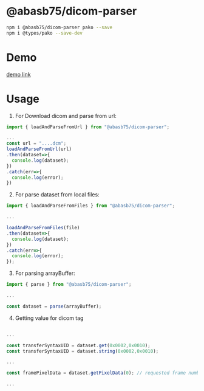 # @abasb75/dicom-parser

```sh
npm i @abasb75/dicom-parser pako --save
npm i @types/pako --save-dev
```

# Demo

<a href="https://abasb75.github.io/dicom-parser/">demo link</a>

# Usage

1. For Download dicom and parse from url:

```javascript
import { loadAndParseFromUrl } from "@abasb75/dicom-parser";

...
const url = "....dcm";
loadAndParseFromUrl(url)
.then(dataset=>{
  console.log(dataset);
})
.catch(err=>{
  console.log(error);
})

```


2. For parse dataset from local files:

```javascript
import { loadAndParseFromFiles } from "@abasb75/dicom-parser";

...

loadAndParseFromFiles(file)
.then(dataset=>{
  console.log(dataset);
})
.catch(err=>{
  console.log(error);
});

```

3. For parsing arrayBuffer:

```javascript
import { parse } from "@abasb75/dicom-parser";

...

const dataset = parse(arrayBuffer);

```


4. Getting value for dicom tag

```javascript

...

const transferSyntaxUID = dataset.get(0x0002,0x0010);
const transferSyntaxUID = dataset.string(0x0002,0x0010);

...

const framePixelData = dataset.getPixelData(0); // requested frame number

...

```
